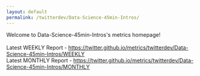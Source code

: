 ```yaml
---
layout: default
permalink: /twitterdev/Data-Science-45min-Intros/
---
```

Welcome to Data-Science-45min-Intros's metrics homepage!
<br><br>
Latest WEEKLY Report - <a href="https://twitter.github.io/metrics/twitterdev/Data-Science-45min-Intros/WEEKLY">https://twitter.github.io/metrics/twitterdev/Data-Science-45min-Intros/WEEKLY</a>
<br>
Latest MONTHLY Report - <a href="https://twitter.github.io/metrics/twitterdev/Data-Science-45min-Intros/MONTHLY">https://twitter.github.io/metrics/twitterdev/Data-Science-45min-Intros/MONTHLY</a>
<br>
